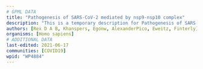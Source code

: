 ```yaml
---
# GPML DATA
title: "Pathogenesis of SARS-CoV-2 mediated by nsp9-nsp10 complex"
description: "This is a temporary description for Pathogenesis of SARS-CoV-2 mediated by nsp9-nsp10 complex"
authors: [Rex D A B, Khanspers, Egonw, AlexanderPico, Eweitz, Finterly]
organisms: [Homo sapiens]
# ADDITIONAL DATA
last-edited: 2021-06-17
communities: [COVID19]
wpid: "WP4884"
---
```

